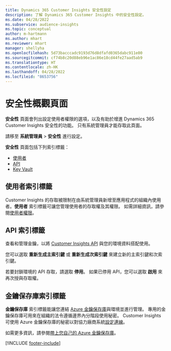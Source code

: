 ```yaml
---
title: Dynamics 365 Customer Insights 安全性設定
description: 了解 Dynamics 365 Customer Insights 中的安全性設定。
ms.date: 04/28/2022
ms.subservice: audience-insights
ms.topic: conceptual
author: m-hartmann
ms.author: mhart
ms.reviewer: mhart
manager: shellyha
ms.openlocfilehash: 5d73bacccadc9193d76d8dfafd0365dabc911e00
ms.sourcegitcommit: cf74b8c20d88eb96e1ac86e18cd44fe27aad5ab9
ms.translationtype: HT
ms.contentlocale: zh-HK
ms.lasthandoff: 04/28/2022
ms.locfileid: "8653756"
---
```

# <a name="security-overview-page"></a>安全性概觀頁面

**安全性** 頁面會列出設定使用者權限的選項，以及有助於增進 Dynamics 365 Customer Insights 安全性的功能。 只有系統管理員才能存取此頁面。 

請移至 **系統管理員** > **安全性** 進行設定。

**安全性** 頁面包括下列索引標籤：
- [使用者](#users-tab)
- [API](#apis-tab)
- [Key Vault](#key-vault-tab)

## <a name="users-tab"></a>使用者索引標籤

 Customer Insights 的存取被限制在由系統管理員新增至應用程式的組織內使用者。**使用者** 索引標籤可讓您管理使用者的存取權及其權限。 如需詳細資訊，請參閱[使用者權限](permissions.md)。

## <a name="apis-tab"></a>API 索引標籤

查看和管理金鑰，以將 [Customer Insights API](apis.md) 與您的環境資料搭配使用。

您可以選取 **重新生成主索引鍵** 或 **重新生成次索引鍵** 來建立新的主索引鍵和次索引鍵。 

若要封鎖環境的 API 存取，請選取 **停用**。 如果已停用 API，您可以選取 **啟用** 來再次授與存取權。

## <a name="key-vault-tab"></a>金鑰保存庫索引標籤

**金鑰保存庫** 索引標籤能讓您連結 [Azure 金鑰保存庫](/azure/key-vault/general/basic-concepts)與環境並進行管理。
專用的金鑰保存庫可用來在組織的法令遵循邊界內分階段使用秘密。 Customer Insights 可使用 Azure 金鑰保存庫的秘密以對協力廠商系統[設定連線](connections.md)。

如需更多資訊，請參閱[帶上您自己的 Azure 金鑰保存庫](use-azure-key-vault.md)。


[!INCLUDE [footer-include](includes/footer-banner.md)]
